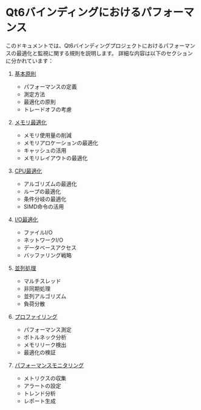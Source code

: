 # Qt6バインディングにおけるパフォーマンス

このドキュメントでは、Qt6バインディングプロジェクトにおけるパフォーマンスの最適化と監視に関する規則を説明します。
詳細な内容は以下のセクションに分かれています：

1. [基本原則](performance/1_basic_principles.md)
   - パフォーマンスの定義
   - 測定方法
   - 最適化の原則
   - トレードオフの考慮

2. [メモリ最適化](performance/2_memory_optimization.md)
   - メモリ使用量の削減
   - メモリアロケーションの最適化
   - キャッシュの活用
   - メモリレイアウトの最適化

3. [CPU最適化](performance/3_cpu_optimization.md)
   - アルゴリズムの最適化
   - ループの最適化
   - 条件分岐の最適化
   - SIMD命令の活用

4. [I/O最適化](performance/4_io_optimization.md)
   - ファイルI/O
   - ネットワークI/O
   - データベースアクセス
   - バッファリング戦略

5. [並列処理](performance/5_parallel_processing.md)
   - マルチスレッド
   - 非同期処理
   - 並列アルゴリズム
   - 負荷分散

6. [プロファイリング](performance/6_profiling.md)
   - パフォーマンス測定
   - ボトルネック分析
   - メモリリーク検出
   - 最適化の検証

7. [パフォーマンスモニタリング](performance/7_performance_monitoring.md)
   - メトリクスの収集
   - アラートの設定
   - トレンド分析
   - レポート生成
